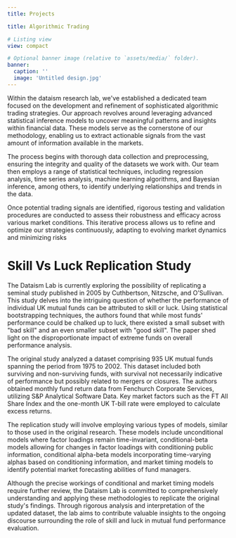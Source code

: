 ```yaml
---
title: Projects

title: Algorithmic Trading

# Listing view
view: compact

# Optional banner image (relative to `assets/media/` folder).
banner:
  caption: ''
  image: 'Untitled design.jpg'
---
```


Within the dataism research lab, we've established a dedicated team focused on the development and refinement of sophisticated algorithmic trading strategies. Our approach revolves around leveraging advanced statistical inference models to uncover meaningful patterns and insights within financial data. These models serve as the cornerstone of our methodology, enabling us to extract actionable signals from the vast amount of information available in the markets. 

The process begins with thorough data collection and preprocessing, ensuring the integrity and quality of the datasets we work with. Our team then employs a range of statistical techniques, including regression analysis, time series analysis, machine learning algorithms, and Bayesian inference, among others, to identify underlying relationships and trends in the data. 

Once potential trading signals are identified, rigorous testing and validation procedures are conducted to assess their robustness and efficacy across various market conditions. This iterative process allows us to refine and optimize our strategies continuously, adapting to evolving market dynamics and minimizing risks

# Skill Vs Luck Replication Study


The Dataism Lab is currently exploring the possibility of replicating a seminal study published in 2005 by Cuthbertson, Nitzsche, and O’Sullivan. This study delves into the intriguing question of whether the performance of individual UK mutual funds can be attributed to skill or luck. Using statistical bootstrapping techniques, the authors found that while most funds' performance could be chalked up to luck, there existed a small subset with "bad skill" and an even smaller subset with "good skill". The paper shed light on the disproportionate impact of extreme funds on overall performance analysis.

The original study analyzed a dataset comprising 935 UK mutual funds spanning the period from 1975 to 2002. This dataset included both surviving and non-surviving funds, with survival not necessarily indicative of performance but possibly related to mergers or closures. The authors obtained monthly fund return data from Fenchurch Corporate Services, utilizing S&P Analytical Software Data. Key market factors such as the FT All Share Index and the one-month UK T-bill rate were employed to calculate excess returns.

The replication study will involve employing various types of models, similar to those used in the original research. These models include unconditional models where factor loadings remain time-invariant, conditional-beta models allowing for changes in factor loadings with conditioning public information, conditional alpha-beta models incorporating time-varying alphas based on conditioning information, and market timing models to identify potential market forecasting abilities of fund managers.

Although the precise workings of conditional and market timing models require further review, the Dataism Lab is committed to comprehensively understanding and applying these methodologies to replicate the original study's findings. Through rigorous analysis and interpretation of the updated dataset, the lab aims to contribute valuable insights to the ongoing discourse surrounding the role of skill and luck in mutual fund performance evaluation.

